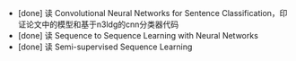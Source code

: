 * [done] 读 Convolutional Neural Networks for Sentence Classification，印证论文中的模型和基于n3ldg的cnn分类器代码
* [done] 读 Sequence to Sequence Learning with Neural Networks
* [done] 读 Semi-supervised Sequence Learning
